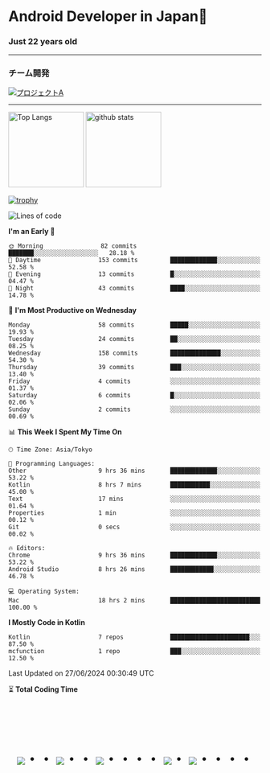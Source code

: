 # Android Developer in Japan👋 
### Just 22 years old 
*************************************
### チーム開発

[![プロジェクトA](https://github-readme-stats.vercel.app/api/pin/?username=N3AttendanceManager&repo=AttendanceApp&bg_color=0d1117&title_color=58a6ff&text_color=c3d1d9)](https://github.com/N3AttendanceManager/AttendanceApp)



------------------------------------------------------------

<p align="left"> 
  <img alt="Top Langs" height="150px" src="https://github-readme-stats.vercel.app/api/top-langs/?username=batapii&layout=compact&count_private=true&show_icons=true&theme=tokyonight" />
  <img alt="github stats" height="150px" src="https://github-readme-stats.vercel.app/api?username=batapii&count_private=true&show_icons=true&show_icons=true&theme=tokyonight" />
</p>

[![trophy](https://github-profile-trophy.vercel.app/?username=batapii&theme=discord)](https://github.com/ryo-ma/github-profile-trophy)



<!--START_SECTION:waka-->
![Lines of code](https://img.shields.io/badge/From%20Hello%20World%20I%27ve%20Written-22.6%20thousand%20lines%20of%20code-blue)

**I'm an Early 🐤** 

```text
🌞 Morning                82 commits          ███████░░░░░░░░░░░░░░░░░░   28.18 % 
🌆 Daytime                153 commits         █████████████░░░░░░░░░░░░   52.58 % 
🌃 Evening                13 commits          █░░░░░░░░░░░░░░░░░░░░░░░░   04.47 % 
🌙 Night                  43 commits          ████░░░░░░░░░░░░░░░░░░░░░   14.78 % 
```
📅 **I'm Most Productive on Wednesday** 

```text
Monday                   58 commits          █████░░░░░░░░░░░░░░░░░░░░   19.93 % 
Tuesday                  24 commits          ██░░░░░░░░░░░░░░░░░░░░░░░   08.25 % 
Wednesday                158 commits         ██████████████░░░░░░░░░░░   54.30 % 
Thursday                 39 commits          ███░░░░░░░░░░░░░░░░░░░░░░   13.40 % 
Friday                   4 commits           ░░░░░░░░░░░░░░░░░░░░░░░░░   01.37 % 
Saturday                 6 commits           █░░░░░░░░░░░░░░░░░░░░░░░░   02.06 % 
Sunday                   2 commits           ░░░░░░░░░░░░░░░░░░░░░░░░░   00.69 % 
```


📊 **This Week I Spent My Time On** 

```text
🕑︎ Time Zone: Asia/Tokyo

💬 Programming Languages: 
Other                    9 hrs 36 mins       █████████████░░░░░░░░░░░░   53.22 % 
Kotlin                   8 hrs 7 mins        ███████████░░░░░░░░░░░░░░   45.00 % 
Text                     17 mins             ░░░░░░░░░░░░░░░░░░░░░░░░░   01.64 % 
Properties               1 min               ░░░░░░░░░░░░░░░░░░░░░░░░░   00.12 % 
Git                      0 secs              ░░░░░░░░░░░░░░░░░░░░░░░░░   00.02 % 

🔥 Editors: 
Chrome                   9 hrs 36 mins       █████████████░░░░░░░░░░░░   53.22 % 
Android Studio           8 hrs 26 mins       ████████████░░░░░░░░░░░░░   46.78 % 

💻 Operating System: 
Mac                      18 hrs 2 mins       █████████████████████████   100.00 % 
```

**I Mostly Code in Kotlin** 

```text
Kotlin                   7 repos             ██████████████████████░░░   87.50 % 
mcfunction               1 repo              ███░░░░░░░░░░░░░░░░░░░░░░   12.50 % 
```




 Last Updated on 27/06/2024 00:30:49 UTC
<!--END_SECTION:waka-->

⏳ **Total Coding Time**

<!--START_SECTION:waka-total-coding-time-->
<!--END_SECTION:waka-total-coding-time-->


<!-- --------------------------------- :) ---------------------------------- -->




<br><br><br>

<div align="center">
    <h1>
        <img src="https://user-images.githubusercontent.com/44926913/175852850-3fb6c715-1856-41ff-8c1f-94ce3b03b458.gif">・・
        <img src="https://user-images.githubusercontent.com/44926913/175853109-f8850656-6704-4a8a-bee6-9aca154d929b.gif">・・
        <img src="https://user-images.githubusercontent.com/44926913/175853154-5449d974-975e-44a6-ab84-a86031265e40.gif">・・・・
        <img src="https://user-images.githubusercontent.com/44926913/175853109-f8850656-6704-4a8a-bee6-9aca154d929b.gif">・
        <img src="https://user-images.githubusercontent.com/44926913/175853154-5449d974-975e-44a6-ab84-a86031265e40.gif">・・・・
    </h1>
  </div>
<br><br><br>





<!--
**batapii/batapii** is a ✨ _special_ ✨ repository because its `README.md` (this file) appears on your GitHub profile.

Here are some ideas to get you started:

- 🔭 I’m currently working on ...
- 🌱 I’m currently learning ...
- 👯 I’m looking to collaborate on ...
- 🤔 I’m looking for help with ...
- 💬 Ask me about ...
- 📫 How to reach me: ...
- 😄 Pronouns: ...
- ⚡ Fun fact: ...
-->
